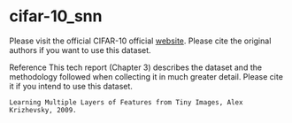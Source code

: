 # cifar-10_snn

Please visit the official CIFAR-10 official [website](https://www.cs.toronto.edu/~kriz/cifar.html). Please cite the original authors if you want to use this dataset.

Reference
This tech report (Chapter 3) describes the dataset and the methodology followed when collecting it in much greater detail. Please cite it if you intend to use this dataset.

    Learning Multiple Layers of Features from Tiny Images, Alex Krizhevsky, 2009.
